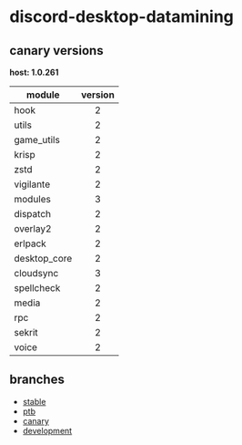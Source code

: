 # discord-desktop-datamining

## canary versions

**host: 1.0.261**

| module | version |
| ------ | :-----: |
| hook | 2 |
| utils | 2 |
| game_utils | 2 |
| krisp | 2 |
| zstd | 2 |
| vigilante | 2 |
| modules | 3 |
| dispatch | 2 |
| overlay2 | 2 |
| erlpack | 2 |
| desktop_core | 2 |
| cloudsync | 3 |
| spellcheck | 2 |
| media | 2 |
| rpc | 2 |
| sekrit | 2 |
| voice | 2 |

## branches

- [stable](https://github.com/OpenAsar/discord-desktop-datamining/tree/stable)
- [ptb](https://github.com/OpenAsar/discord-desktop-datamining/tree/ptb)
- [canary](https://github.com/OpenAsar/discord-desktop-datamining/tree/canary)
- [development](https://github.com/OpenAsar/discord-desktop-datamining/tree/development)